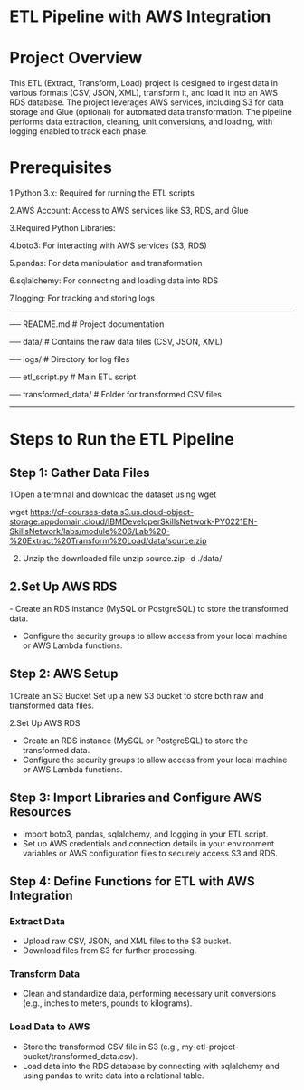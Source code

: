 # ETL Pipeline with AWS Integration

# Project Overview
This ETL (Extract, Transform, Load) project is designed to ingest data in various formats (CSV, JSON, XML), transform it, and load it into an AWS RDS database. The project leverages AWS services, including S3 for data storage and Glue (optional) for automated data transformation. The pipeline performs data extraction, cleaning, unit conversions, and loading, with logging enabled to track each phase.

# Prerequisites
1.Python 3.x: Required for running the ETL scripts

2.AWS Account: Access to AWS services like S3, RDS, and Glue

3.Required Python Libraries:

4.boto3: For interacting with AWS services (S3, RDS)

5.pandas: For data manipulation and transformation

6.sqlalchemy: For connecting and loading data into RDS

7.logging: For tracking and storing logs


---------------------------------------------------------------------------

── README.md                  # Project documentation

── data/                      # Contains the raw data files (CSV, JSON, XML)

── logs/                      # Directory for log files

── etl_script.py              # Main ETL script

── transformed_data/          # Folder for transformed CSV files

---------------------------------------------------------------------------

# Steps to Run the ETL Pipeline

<h2> Step 1: Gather Data Files </h2>
1.Open a terminal and download the dataset using wget

wget https://cf-courses-data.s3.us.cloud-object-storage.appdomain.cloud/IBMDeveloperSkillsNetwork-PY0221EN-SkillsNetwork/labs/module%206/Lab%20-%20Extract%20Transform%20Load/data/source.zip


2. Unzip the downloaded file
unzip source.zip -d ./data/

<h2>2.Set Up AWS RDS</h2>
  - Create an RDS instance (MySQL or PostgreSQL) to store the transformed data.

  - Configure the security groups to allow access from your local machine or AWS Lambda functions.


<h2>Step 2: AWS Setup</h2>

1.Create an S3 Bucket
Set up a new S3 bucket  to store both raw and transformed data files.

2.Set Up AWS RDS

 - Create an RDS instance (MySQL or PostgreSQL) to store the transformed data.
 - Configure the security groups to allow access from your local machine or AWS Lambda functions.


<h2>Step 3: Import Libraries and Configure AWS Resources</h2>

- Import boto3, pandas, sqlalchemy, and logging in your ETL script.
- Set up AWS credentials and connection details in your environment variables or AWS configuration files to securely access S3 and RDS.

<h2>Step 4: Define Functions for ETL with AWS Integration</h2>

<h3>Extract Data</h3>

 - Upload raw CSV, JSON, and XML files to the S3 bucket.
 - Download files from S3 for further processing.

<h3>Transform Data</h3>

 - Clean and standardize data, performing necessary unit conversions (e.g., inches to meters, pounds to kilograms).

<h3>Load Data to AWS</h3>

 - Store the transformed CSV file in S3 (e.g., my-etl-project-bucket/transformed_data.csv).
 - Load data into the RDS database by connecting with sqlalchemy and using pandas to write data into a relational table.


